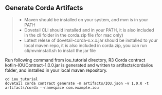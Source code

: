 ## Generate Corda Artifacts

> * Maven should be installed on your system, and mvn is in your PATH
> * Dovetail CLI should installed and in your PATH, it is also included in the cli folder in the corda.zip file (for mac only)
> * Latest relese of dovetail-corda-x.x.x.jar should be installed to your local maven repo, it is also included in corda.zip, you can run cli/mvninstall.sh to install the jar file

Run following command from iou_tutorial directory, R3 Corda contract  kotlin-IOUContract-1.0.0.jar is generated and written to artifacts/corda/iou folder, and installed in your local maven repository.

```
cd iou_tutorial
dovetail corda contract generate -m artifacts/IOU.json -v 1.0.0 -t artifacts/corda --namespace com.example.iou
```